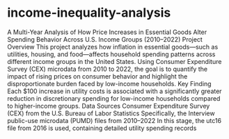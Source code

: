 # income-inequality-analysis




A Multi-Year Analysis of How Price Increases in Essential Goods Alter Spending Behavior Across U.S. Income Groups (2010–2022)
Project Overview
This project analyzes how inflation in essential goods—such as utilities, housing, and food—affects household spending patterns across different income groups in the United States. Using Consumer Expenditure Survey (CEX) microdata from 2010 to 2022, the goal is to quantify the impact of rising prices on consumer behavior and highlight the disproportionate burden faced by low-income households.
Key Finding
Each $100 increase in utility costs is associated with a significantly greater reduction in discretionary spending for low-income households compared to higher-income groups.
Data Sources
Consumer Expenditure Survey (CEX) from the U.S. Bureau of Labor Statistics
Specifically, the Interview public-use microdata (PUMD) files from 2010–2022
In this stage, the utc16 file from 2016 is used, containing detailed utility spending records
